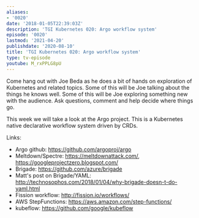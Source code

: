 ```yaml
---
aliases:
- '0020'
date: '2018-01-05T22:39:03Z'
description: 'TGI Kubernetes 020: Argo workflow system'
episode: '0020'
lastmod: '2021-04-20'
publishdate: '2020-08-10'
title: 'TGI Kubernetes 020: Argo workflow system'
type: tv-episode
youtube: M_rxPPLG8pU
---
```


Come hang out with Joe Beda as he does a bit of hands on exploration of Kubernetes and related topics. Some of this will be Joe talking about the things he knows well. Some of this will be Joe exploring something new with the audience. Ask questions, comment and help decide where things go.

This week we will take a look at the Argo project.  This is a Kubernetes native declarative workflow system driven by CRDs.

Links:
* Argo github: https://github.com/argoproj/argo
* Meltdown/Spectre: https://meltdownattack.com/, https://googleprojectzero.blogspot.com/
* Brigade: https://github.com/azure/brigade
* Matt&#39;s post on Brigade/YAML: http://technosophos.com/2018/01/04/why-brigade-doesn-t-do-yaml.html
* Fission workflow: http://fission.io/workflows/
* AWS StepFunctions: https://aws.amazon.com/step-functions/
* kubeflow: https://github.com/google/kubeflow